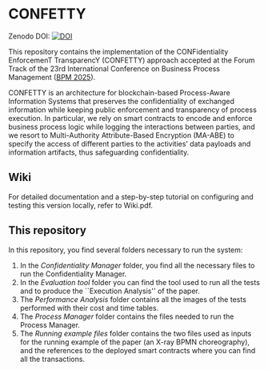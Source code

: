 # CONFETTY

Zenodo DOI: [![DOI](https://zenodo.org/badge/899737599.svg)](https://doi.org/10.5281/zenodo.15482587)

This repository contains the implementation of the CONFidentiality EnforcemenT TransparencY (CONFETTY) approach accepted at the Forum Track of the 23rd International Conference on Business Process Management ([BPM 2025](https://www.bpm2025seville.org/)).

CONFETTY is an architecture for blockchain-based Process-Aware Information Systems that preserves the confidentiality of exchanged information while keeping public enforcement and transparency of process execution. In particular, we rely on smart contracts to encode and enforce business process logic while logging the interactions between parties, and we resort to Multi-Authority Attribute-Based Encryption (MA-ABE) to specify the access of different parties to the activities’ data payloads and information artifacts, thus safeguarding confidentiality.

## Wiki
For detailed documentation and a step-by-step tutorial on configuring and testing this version locally, refer to Wiki.pdf.

## This repository
In this repository, you find several folders necessary to run the system:
1. In the *Confidentiality Manager* folder, you find all the necessary files to run the Confidentiality Manager.
2. In the *Evaluation tool* folder you can find the tool used to run all the tests and to produce the ``Execution Analysis'' of the paper.
3. The *Performance Analysis* folder contains all the images of the tests performed with their cost and time tables.
4. The *Process Manager* folder contains the files needed to run the Process Manager.
5. The *Running example files* folder contains the two files used as inputs for the running example of the paper (an X-ray BPMN choreography), and the references to the deployed smart contracts where you can find all the transactions.
